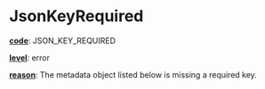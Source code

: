 # JsonKeyRequired

[**code**](/en/latest/reference/schema/meta/defs/code): JSON_KEY_REQUIRED

[**level**](/en/latest/reference/schema/meta/defs/level): error

[**reason**](/en/latest/reference/schema/meta/defs/reason): The metadata object listed below is missing a required key.